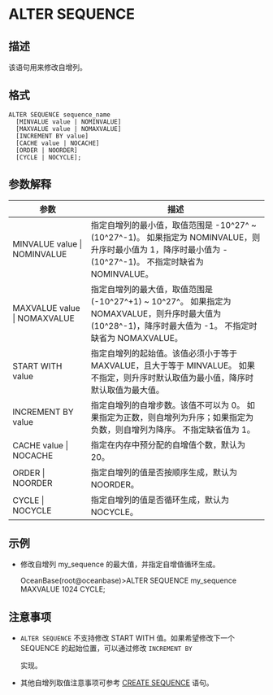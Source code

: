 ALTER SEQUENCE 
===================================



描述 
-----------

该语句用来修改自增列。

格式 
-----------

    ALTER SEQUENCE sequence_name
      [MINVALUE value | NOMINVALUE]
      [MAXVALUE value | NOMAXVALUE]
      [INCREMENT BY value]
      [CACHE value | NOCACHE]
      [ORDER | NOORDER]
      [CYCLE | NOCYCLE];



参数解释 
-------------



|              参数              |                                                                     描述                                                                      |
|------------------------------|---------------------------------------------------------------------------------------------------------------------------------------------|
| MINVALUE value \| NOMINVALUE | 指定自增列的最小值，取值范围是 -10^27^ \~ (10^27^-1)。 如果指定为 NOMINVALUE，则升序时最小值为 1，降序时最小值为 -(10^27^-1)。 不指定时缺省为 NOMINVALUE。 |
| MAXVALUE value \| NOMAXVALUE | 指定自增列的最大值，取值范围是 (-10^27^+1) \~ 10^27^。 如果指定为 NOMAXVALUE，则升序时最大值为(10^28^-1)，降序时最大值为 -1。 不指定时缺省为 NOMAXVALUE。  |
| START WITH value             | 指定自增列的起始值。该值必须小于等于 MAXVALUE，且大于等于 MINVALUE。 如果不指定，则升序时默认取值为最小值，降序时默认取值为最大值。                                                 |
| INCREMENT BY value           | 指定自增列的自增步数。该值不可以为 0。 如果指定为正数，则自增列为升序；如果指定为负数，则自增列为降序。 不指定缺省值为 1。                                            |
| CACHE value \| NOCACHE       | 指定在内存中预分配的自增值个数，默认为20。                                                                                                                      |
| ORDER \| NOORDER             | 指定自增列的值是否按顺序生成，默认为 NOORDER。                                                                                                                 |
| CYCLE \| NOCYCLE             | 指定自增列的值是否循环生成，默认为 NOCYCLE。                                                                                                                  |



示例 
-----------

* 修改自增列 my_sequence 的最大值，并指定自增值循环生成。

  




    OceanBase(root@oceanbase)>ALTER SEQUENCE my_sequence MAXVALUE 1024 CYCLE;



注意事项 
-------------

* `ALTER SEQUENCE` 不支持修改 START WITH 值。如果希望修改下一个 SEQUENCE 的起始位置，可以通过修改 `INCREMENT BY`

  实现。
  

* 其他自增列取值注意事项可参考 [CREATE SEQUENCE](/zh-CN/11.sql-reference-oracle-mode/9.sql-statement-1/1.DDL-1/12.create-sequence.md) 语句。

  



